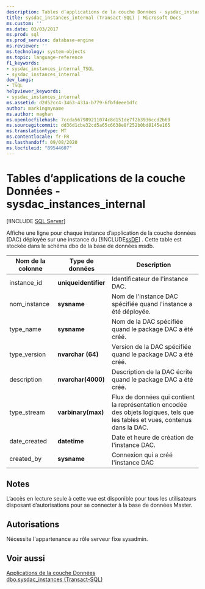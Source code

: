 ```yaml
---
description: Tables d’applications de la couche Données - sysdac_instances_internal
title: sysdac_instances_internal (Transact-SQL) | Microsoft Docs
ms.custom: ''
ms.date: 03/03/2017
ms.prod: sql
ms.prod_service: database-engine
ms.reviewer: ''
ms.technology: system-objects
ms.topic: language-reference
f1_keywords:
- sysdac_instances_internal_TSQL
- sysdac_instances_internal
dev_langs:
- TSQL
helpviewer_keywords:
- sysdac_instances_internal
ms.assetid: d2d52cc4-3463-431a-b779-6fbfdeee1dfc
author: markingmyname
ms.author: maghan
ms.openlocfilehash: 7ccda567989211074c8d151de7f2b3936ccd2b69
ms.sourcegitcommit: dd36d1cbe32cd5a65c6638e8f252b0bd8145e165
ms.translationtype: MT
ms.contentlocale: fr-FR
ms.lasthandoff: 09/08/2020
ms.locfileid: "89544607"
---
```

# <a name="data-tier-application-tables---sysdac_instances_internal"></a>Tables d’applications de la couche Données - sysdac_instances_internal
[!INCLUDE [SQL Server](../../includes/applies-to-version/sqlserver.md)]

  Affiche une ligne pour chaque instance d’application de la couche données (DAC) déployée sur une instance du [!INCLUDE[ssDE](../../includes/ssde-md.md)] . Cette table est stockée dans le schéma dbo de la base de données msdb.  
  
|Nom de la colonne|Type de données|Description|  
|-----------------|---------------|-----------------|  
|instance_id|**uniqueidentifier**|Identificateur de l'instance DAC.|  
|nom_instance|**sysname**|Nom de l'instance DAC spécifiée quand l'instance a été déployée.|  
|type_name|**sysname**|Nom de la DAC spécifiée quand le package DAC a été créé.|  
|type_version|**nvarchar (64)**|Version de la DAC spécifiée quand le package DAC a été créé.|  
|description|**nvarchar(4000)**|Description de la DAC écrite quand le package DAC a été créé.|  
|type_stream|**varbinary(max)**|Flux de données qui contient la représentation encodée des objets logiques, tels que les tables et vues, contenus dans la DAC.|  
|date_created|**datetime**|Date et heure de création de l'instance DAC.|  
|created_by|**sysname**|Connexion qui a créé l'instance DAC|  
  
## <a name="remarks"></a>Notes  
 L’accès en lecture seule à cette vue est disponible pour tous les utilisateurs disposant d’autorisations pour se connecter à la base de données Master.  
  
## <a name="permissions"></a>Autorisations  
 Nécessite l'appartenance au rôle serveur fixe sysadmin.  
  
## <a name="see-also"></a>Voir aussi  
 [Applications de la couche Données](../../relational-databases/data-tier-applications/data-tier-applications.md)   
 [dbo.sysdac_instances &#40;Transact-SQL&#41;](../../relational-databases/system-catalog-views/data-tier-application-views-dbo-sysdac-instances.md)  
  
  
